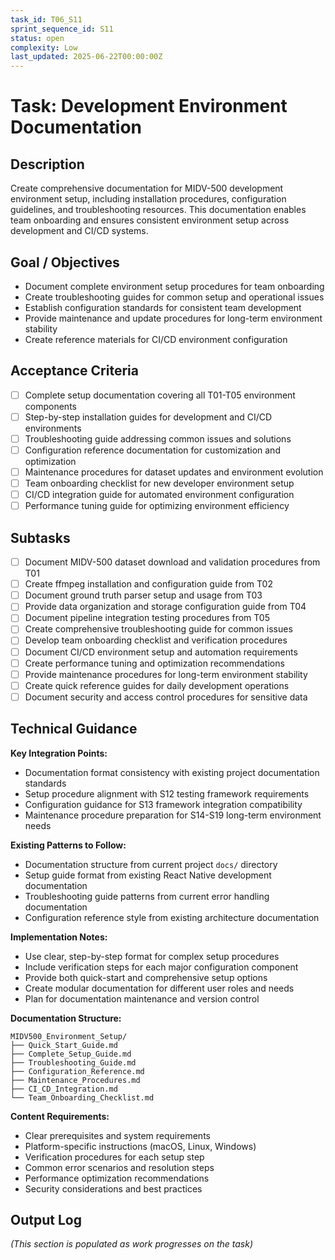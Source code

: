 ```yaml
---
task_id: T06_S11
sprint_sequence_id: S11
status: open
complexity: Low
last_updated: 2025-06-22T00:00:00Z
---
```


# Task: Development Environment Documentation

## Description
Create comprehensive documentation for MIDV-500 development environment setup, including installation procedures, configuration guidelines, and troubleshooting resources. This documentation enables team onboarding and ensures consistent environment setup across development and CI/CD systems.

## Goal / Objectives
- Document complete environment setup procedures for team onboarding
- Create troubleshooting guides for common setup and operational issues
- Establish configuration standards for consistent team development
- Provide maintenance and update procedures for long-term environment stability
- Create reference materials for CI/CD environment configuration

## Acceptance Criteria
- [ ] Complete setup documentation covering all T01-T05 environment components
- [ ] Step-by-step installation guides for development and CI/CD environments
- [ ] Troubleshooting guide addressing common issues and solutions
- [ ] Configuration reference documentation for customization and optimization
- [ ] Maintenance procedures for dataset updates and environment evolution
- [ ] Team onboarding checklist for new developer environment setup
- [ ] CI/CD integration guide for automated environment configuration
- [ ] Performance tuning guide for optimizing environment efficiency

## Subtasks
- [ ] Document MIDV-500 dataset download and validation procedures from T01
- [ ] Create ffmpeg installation and configuration guide from T02
- [ ] Document ground truth parser setup and usage from T03
- [ ] Provide data organization and storage configuration guide from T04
- [ ] Document pipeline integration testing procedures from T05
- [ ] Create comprehensive troubleshooting guide for common issues
- [ ] Develop team onboarding checklist and verification procedures
- [ ] Document CI/CD environment setup and automation requirements
- [ ] Create performance tuning and optimization recommendations
- [ ] Provide maintenance procedures for long-term environment stability
- [ ] Create quick reference guides for daily development operations
- [ ] Document security and access control procedures for sensitive data

## Technical Guidance

**Key Integration Points:**
- Documentation format consistency with existing project documentation standards
- Setup procedure alignment with S12 testing framework requirements
- Configuration guidance for S13 framework integration compatibility
- Maintenance procedure preparation for S14-S19 long-term environment needs

**Existing Patterns to Follow:**
- Documentation structure from current project `docs/` directory
- Setup guide format from existing React Native development documentation
- Troubleshooting guide patterns from current error handling documentation
- Configuration reference style from existing architecture documentation

**Implementation Notes:**
- Use clear, step-by-step format for complex setup procedures
- Include verification steps for each major configuration component
- Provide both quick-start and comprehensive setup options
- Create modular documentation for different user roles and needs
- Plan for documentation maintenance and version control

**Documentation Structure:**
```
MIDV500_Environment_Setup/
├── Quick_Start_Guide.md
├── Complete_Setup_Guide.md
├── Troubleshooting_Guide.md
├── Configuration_Reference.md
├── Maintenance_Procedures.md
├── CI_CD_Integration.md
└── Team_Onboarding_Checklist.md
```

**Content Requirements:**
- Clear prerequisites and system requirements
- Platform-specific instructions (macOS, Linux, Windows)
- Verification procedures for each setup step
- Common error scenarios and resolution steps
- Performance optimization recommendations
- Security considerations and best practices

## Output Log
*(This section is populated as work progresses on the task)*